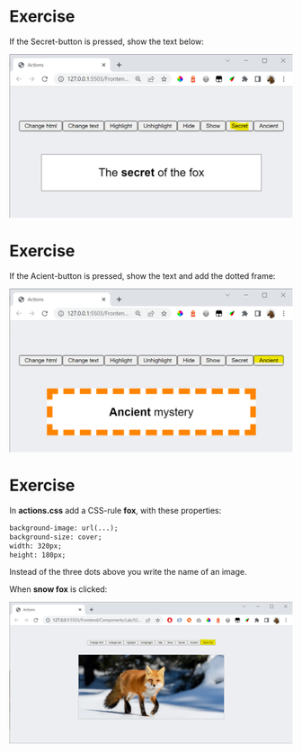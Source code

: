 # Exercise

If the Secret-button is pressed, show the text below:

![](screen1.png)

# Exercise

If the Acient-button is pressed, show the text and add the dotted frame:

![](screen2.png)


# Exercise

In **actions.css** add a CSS-rule **fox**, with these properties:

    background-image: url(...);
    background-size: cover;
    width: 320px;
    height: 180px;

Instead of the three dots above you write the name of an image.

When **snow fox** is clicked:

![](screen3.png)